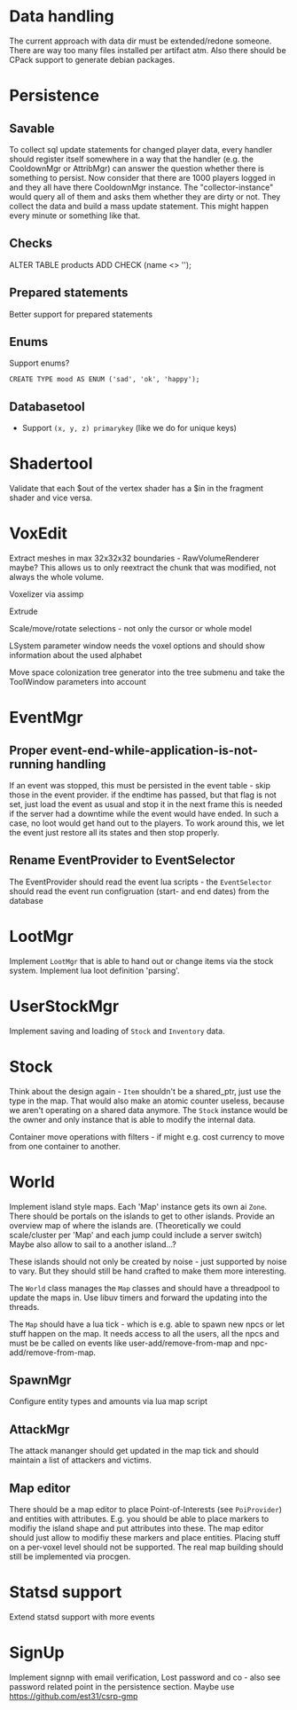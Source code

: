 # Data handling

The current approach with data dir must be extended/redone someone. There are way too many files installed per artifact atm. Also there should be CPack support to generate debian packages.

# Persistence
## Savable

To collect sql update statements for changed player data, every handler should register itself somewhere in a way that the handler (e.g. the CooldownMgr or AttribMgr) can answer the question whether there is something to persist.
Now consider that there are 1000 players logged in and they all have there CooldownMgr instance. The "collector-instance" would query all of them and asks them whether they are dirty or not. They collect the data and build a mass update statement. This might happen every minute or something like that.

## Checks

ALTER TABLE products ADD CHECK (name <> '');

## Prepared statements

Better support for prepared statements

## Enums

Support enums?

    CREATE TYPE mood AS ENUM ('sad', 'ok', 'happy');

## Databasetool

* Support `(x, y, z) primarykey` (like we do for unique keys)

# Shadertool

Validate that each $out of the vertex shader has a $in in the fragment shader and vice versa.

# VoxEdit

Extract meshes in max 32x32x32 boundaries - RawVolumeRenderer maybe? This allows us to only reextract the chunk that was modified, not always the whole volume.

Voxelizer via assimp

Extrude

Scale/move/rotate selections - not only the cursor or whole model

LSystem parameter window needs the voxel options and should show information about the used alphabet

Move space colonization tree generator into the tree submenu and take the ToolWindow parameters into account

# EventMgr

## Proper event-end-while-application-is-not-running handling

If an event was stopped, this must be persisted in the event table - skip those in the event provider. if the endtime has passed, but that flag is not set, just load the event as usual and stop it in the next frame this is needed if the server had a downtime while the event would have ended. In such a case, no loot would get hand out to the players. To work around this, we let the event just restore all its states and then stop properly.

## Rename EventProvider to EventSelector

The EventProvider should read the event lua scripts - the `EventSelector` should read the event run configruation (start- and end dates) from the database

# LootMgr

Implement `LootMgr` that is able to hand out or change items via the stock system. Implement lua loot definition 'parsing'.

# UserStockMgr

Implement saving and loading of `Stock` and `Inventory` data.

# Stock

Think about the design again - `Item` shouldn't be a shared_ptr, just use the type in the map. That would also make an atomic counter useless, because we aren't operating on a shared data anymore. The `Stock` instance would be the owner and only instance that is able to modify the internal data.

Container move operations with filters - if might e.g. cost currency to move from one container to another.

# World

Implement island style maps. Each 'Map' instance gets its own ai `Zone`. There should be portals on the islands to get to other islands. Provide an overview map of where the islands are.
(Theoretically we could scale/cluster per 'Map' and each jump could include a server switch)
Maybe also allow to sail to a another island...?

These islands should not only be created by noise - just supported by noise to vary. But they should still be hand crafted to make them more interesting.

The `World` class manages the `Map` classes and should have a threadpool to update the maps in. Use libuv timers and forward the updating into the threads.

The `Map` should have a lua tick - which is e.g. able to spawn new npcs or let stuff happen on the map. It needs access to all the users, all the npcs and must be be called on events like user-add/remove-from-map and npc-add/remove-from-map.

## SpawnMgr

Configure entity types and amounts via lua map script

## AttackMgr

The attack mananger should get updated in the map tick and should maintain a list of attackers and victims.

## Map editor

There should be a map editor to place Point-of-Interests (see `PoiProvider`) and entities with attributes. E.g. you should be able to place markers to modifiy the island shape and put attributes into these. The map editor should just allow to modifiy these markers and place entities. Placing stuff on a per-voxel level should not be supported. The real map building should still be implemented via procgen.

# Statsd support

Extend statsd support with more events

# SignUp

Implement signnp with email verification, Lost password and co - also see password related point in the persistence section.
Maybe use https://github.com/est31/csrp-gmp
